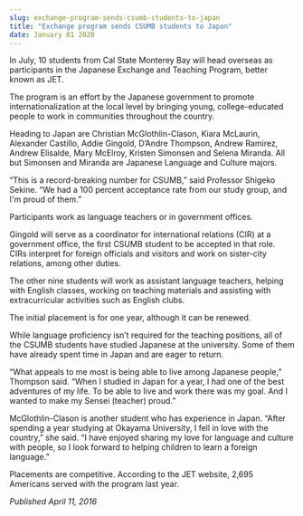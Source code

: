 ```yaml
---
slug: exchange-program-sends-csumb-students-to-japan
title: "Exchange program sends CSUMB students to Japan"
date: January 01 2020
---
```


 
<p>
  In July, 10 students from Cal State Monterey Bay will head overseas as
  participants in the Japanese Exchange and Teaching Program, better known as
  JET.
</p>
<p>
  The program is an effort by the Japanese government to promote
  internationalization at the local level by bringing young,
  college&#45;educated people to work in communities throughout the country.
</p>
<p>
  Heading to Japan are Christian McGlothlin&#45;Clason, Kiara McLaurin,
  Alexander Castillo, Addie Gingold, D’Andre Thompson, Andrew Ramirez, Andrew
  Elisalde, Mary McElroy, Kristen Simonsen and Selena Miranda. All but Simonsen
  and Miranda are Japanese Language and Culture majors.
</p>
<p>
  “This is a record&#45;breaking number for CSUMB,” said Professor Shigeko
  Sekine. “We had a 100 percent acceptance rate from our study group, and I'm
  proud of them.”
</p>
<p>Participants work as language teachers or in government offices.</p>
<p>
  Gingold will serve as a coordinator for international relations &#40;CIR&#41;
  at a government office, the first CSUMB student to be accepted in that role.
  CIRs interpret for foreign officials and visitors and work on sister&#45;city
  relations, among other duties.
</p>
<p>
  The other nine students will work as assistant language teachers, helping with
  English classes, working on teaching materials and assisting with
  extracurricular activities such as English clubs.
</p>
<p>The initial placement is for one year, although it can be renewed.</p>
<p>
  While language proficiency isn’t required for the teaching positions, all of
  the CSUMB students have studied Japanese at the university. Some of them have
  already spent time in Japan and are eager to return.
</p>
<p>
  “What appeals to me most is being able to live among Japanese people,”
  Thompson said. “When I studied in Japan for a year, I had one of the best
  adventures of my life. To be able to live and work there was my goal. And I
  wanted to make my Sensei &#40;teacher&#41; proud.”
</p>
<p>
  McGlothlin&#45;Clason is another student who has experience in Japan. “After
  spending a year studying at Okayama University, I fell in love with the
  country,” she said. “I have enjoyed sharing my love for language and culture
  with people, so I look forward to helping children to learn a foreign
  language.”
</p>
<p>
  Placements are competitive. According to the JET website, 2,695 Americans
  served with the program last year.
</p>
<p><em>Published April 11, 2016</em></p>
 
